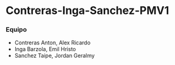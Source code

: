# Contreras-Inga-Sanchez-PMV1
### Equipo
- Contreras Anton, Alex Ricardo
- Inga Barzola, Emil Hristo
- Sanchez Taipe, Jordan Geralmy
